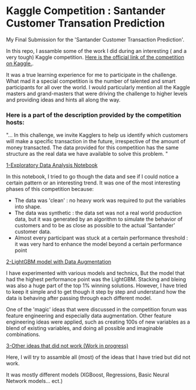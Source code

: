 # Kaggle Competition : Santander Customer Transation Prediction
My Final Submission for the 'Santander Customer Transaction Prediction'. 

In this repo, I assamble some of the work I did during an interesting ( and a very tough) Kaggle competition.
[Here is the official link of the competition on Kaggle.](https://www.kaggle.com/c/santander-customer-transaction-prediction).

It was a true learning experience for me to participate in the challenge. What mad it a special competition is the number of talented and smart participants for all over the world. I would particularly mention all the Kaggle masters and grand-masters that were driving the challenge to higher levels and providing ideas and hints all along the way.

### Here is a part of the description provided by the competition hosts: 

"... In this challenge, we invite Kagglers to help us identify which customers will make a specific transaction in the future, irrespective of the amount of money transacted. The data provided for this competition has the same structure as the real data we have available to solve this problem. "



[1-Exploratory Data Analysis Notebook](/EDA_Santander_Customer_Transation_Prediction_Wajdi_V011.ipynb)

In this notebook, I tried to go though the data and see if I could notice a certain pattern or an interesting trend. It was one of the most interesting phases of this competition because:

- The data was 'clean' : no heavy work was required to put the variables into shape.
- The data was synthetic : the data set was not a real world production data, but it was generated by an algorithm to simulate the behavior of customers and to be as close as possible to the actual ‘Santander’ customer data.
- Almost every participant was stuck at a certain performance threshold : it was very hard to enhance the model beyond a certain performance point

[2-LightGBM model with Data Augmentation](Wajdi_Santander_Customer_Transation_Prediction_Code_V09.ipynb)

I have experimented with various models and technics, But the model that had the highest performance point was the LightGBM.
Stacking and bleing was also a huge part of the top 1% winning solutions. However, I have tried to keep it simple and to get though it step by step and understand how the data is behaving after passing through each different model.

One of the 'magic' ideas that were discussed in the competition forum was feature engineering and especially data augmentation.
Other feature engineering ideas were applied, such as creating 100s of new variables as a blend of existing variables, and doing all possible and imaginable combinations.


[3-Other ideas that did not work (Work in progress)](/)

Here, I will try to assamble all (most) of the ideas that I have tried but did not work.

It was mostly different models (XGBoost, Regressions, Basic Neural Network models... ect.)

